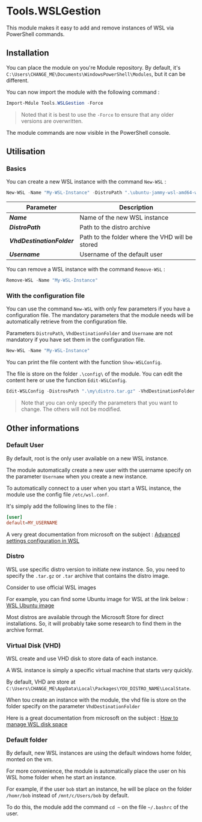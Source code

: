 # Tools.WSLGestion

This module makes it easy to add and remove instances of WSL via PowerShell commands.

## Installation

You can place the module on you're Module repository. By default, it's `C:\Users\CHANGE_ME\Documents\WindowsPowerShell\Modules`, but it can be different.

You can now import the module with the following command :

```powershell
Import-Mdule Tools.WSLGestion -Force
```

> Noted that it is best to use the `-Force` to ensure that any older versions are overwritten.

The module commands are now visible in the PowerShell console.

## Utilisation

### Basics

You can create a new WSL instance with the command `New-WSL` :

```powershell
New-WSL -Name "My-WSL-Instance" -DistroPath ".\ubuntu-jammy-wsl-amd64-wsl.rootfs.tar.gz" -VhdDestinationFolder ".\Test-module\" -Username "bob"
```

| Parameter                  | Description                                     |
| -------------------------- | ----------------------------------------------- |
| **_Name_**                 | Name of the new WSL instance                    |
| **_DistroPath_**           | Path to the distro archive                      |
| **_VhdDestinationFolder_** | Path to the folder where the VHD will be stored |
| **_Username_**             | Username of the default user                    |

You can remove a WSL instance with the command `Remove-WSL` :

```powershell
Remove-WSL -Name "My-WSL-Instance"
```

### With the configuration file

You can use the command `New-WSL` with only few parameters if you have a configuration file. The mandatory parameters that the module needs will be automatically retrieve from the configuration file.

Parameters `DistroPath`, `VhdDestinationFolder` and `Username` are not mandatory if you have set them in the configuration file.

```powershell
New-WSL -Name "My-WSL-Instance"
```

You can print the file content with the function `Show-WSLConfig`.

The file is store on the folder `.\config\` of the module. You can edit the content here or use the function `Edit-WSLConfig`.

```powershell
Edit-WSLConfig -DistrosPath ".\my\distro.tar.gz" -VhdDestinationFolder ".\vhd\" -Username "bob"
```

> Note that you can only specify the parameters that you want to change. The others will not be modified.

## Other informations

### Default User

By default, root is the only user available on a new WSL instance.

The module automatically create a new user with the username specify on the parameter `Username` when you create a new instance.

To automatically connect to a user when you start a WSL instance, the module use the config file `/etc/wsl.conf`.

It's simply add the following lines to the file :

```conf
[user]
default=MY_USERNAME
```

A very great documentation from microsoft on the subject : [Advanced settings configuration in WSL](https://learn.microsoft.com/en-us/windows/wsl/wsl-config)

### Distro

WSL use specific distro version to initiate new instance. So, you need to specify the `.tar.gz` or `.tar` archive that contains the distro image.

Consider to use official WSL images

For example, you can find some Ubuntu image for WSL at the link below :
[WSL Ubuntu image](https://cloud-images.ubuntu.com/wsl/)

Most distros are available through the Microsoft Store for direct installations. So, it will probably take some research to find them in the archive format.

### Virtual Disk (VHD)

WSL create and use VHD disk to store data of each instance.

A WSL instance is simply a specific virtual machine that starts very quickly.

By default, VHD are store at `C:\Users\CHANGE_ME\AppData\Local\Packages\YOU_DISTRO_NAME\LocalState`.

When tou create an instance with the module, the vhd file is store on the folder specify on the parameter `VhdDestinationFolder`

Here is a great documentation from microsoft on the subject : [How to manage WSL disk space](https://learn.microsoft.com/en-us/windows/wsl/disk-space)

### Default folder

By default, new WSL instances are using the default windows home folder, monted on the vm.

For more convenience, the module is automatically place the user on his WSL home folder when he start an instance.

For example, if the user `bob` start an instance, he will be place on the folder `/homr/bob` instead of `/mnt/c/Users/bob` by default.

To do this, the module add the command `cd ~` on the file `~/.bashrc` of the user.
